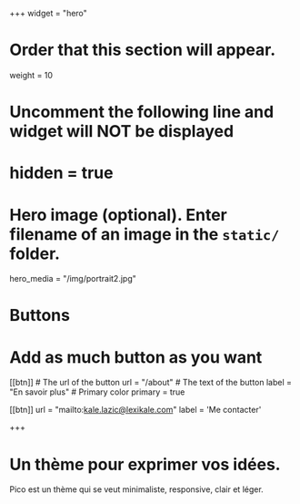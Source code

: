 +++
widget = "hero"
# Order that this section will appear.
weight = 10

# Uncomment the following line and widget will NOT be displayed
# hidden = true

# Hero image (optional). Enter filename of an image in the `static/` folder.
hero_media = "/img/portrait2.jpg"

# Buttons
# Add as much button as you want
[[btn]]
	# The url of the button
  url = "/about"
	# The text of the button
  label = "En savoir plus"
	# Primary color
	primary = true

[[btn]]
  url = "mailto:kale.lazic@lexikale.com"
  label = 'Me contacter'

+++

# Un thème pour **exprimer** vos idées.

Pico est un thème qui se veut minimaliste, responsive, clair et léger.